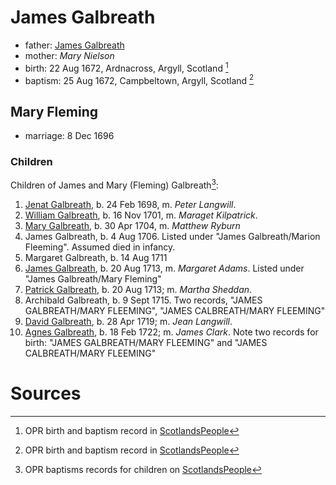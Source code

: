 # James Galbreath

- father: [James Galbreath](galbreath-james-1659.md)
- mother: *Mary Nielson*
- birth: 22 Aug 1672, Ardnacross, Argyll, Scotland [^birth]
- baptism: 25 Aug 1672, Campbeltown, Argyll, Scotland [^birth]

## Mary Fleming

- marriage: 8 Dec 1696

### Children

Children of James and Mary (Fleming) Galbreath[^children]:

1. [Jenat Galbreath](galbreath-janet-1698.md), b. 24 Feb 1698, m. *Peter Langwill*.
2. [William Galbreath](galbreath-william-1701.md), b. 16 Nov 1701, m. *Maraget Kilpatrick*.
3. [Mary Galbreath](galbreath-mary-1704.md), b. 30 Apr 1704, m. *Matthew Ryburn*
4. James Galbreath, b. 4 Aug 1706. Listed under "James Galbreath/Marion Fleeming". Assumed died in infancy.
5. Margaret Galbreath, b. 14 Aug 1711
6. [James Galbreath](galbreath-james-1713.md), b. 20 Aug 1713, m. *Margaret Adams*. Listed under "James Galbreath/Mary Fleming"
7. [Patrick Galbreath](galbreath-patrick-1713.md), b. 20 Aug 1713; m. *Martha Sheddan*.
8. Archibald Galbreath, b. 9 Sept 1715. Two records, "JAMES GALBREATH/MARY FLEEMING", "JAMES CALBREATH/MARY FLEEMING"
9. [David Galbreath](galbreath-david-1719.md), b. 28 Apr 1719; m. *Jean  Langwill*.
10. [Agnes Galbreath](galbreath-agnes-1722.md), b. 18 Feb 1722; m. *James Clark*. Note two records for birth: "JAMES GALBREATH/MARY FLEEMING" and "JAMES CALBREATH/MARY FLEEMING"

# Sources

[^birth]: OPR birth and baptism record in [ScotlandsPeople](https://www.scotlandspeople.gov.uk/view-image/nrs_opr_records/2357494?image=15&return_row=0)

[^children]: OPR baptisms records for children on [ScotlandsPeople](https://www.scotlandspeople.gov.uk/record-results?search_type=people&event=%28B%20OR%20C%20OR%20S%29&record_type%5B0%5D=opr_births&church_type=Old%20Parish%20Registers&dl_cat=church&dl_rec=church-births-baptisms&surname=galbreath&surname_so=fuzzy&forename_so=starts&from_year=1698&to_year=1750&parent_names=galbreath&parent_names_so=fuzzy&parent_name_two=fle&parent_name_two_so=starts&county=ARGYLL&record=Church%20of%20Scotland%20%28old%20parish%20registers%29%20Roman%20Catholic%20Church%20Other%20churches&sort=asc&order=Date&field=year)
